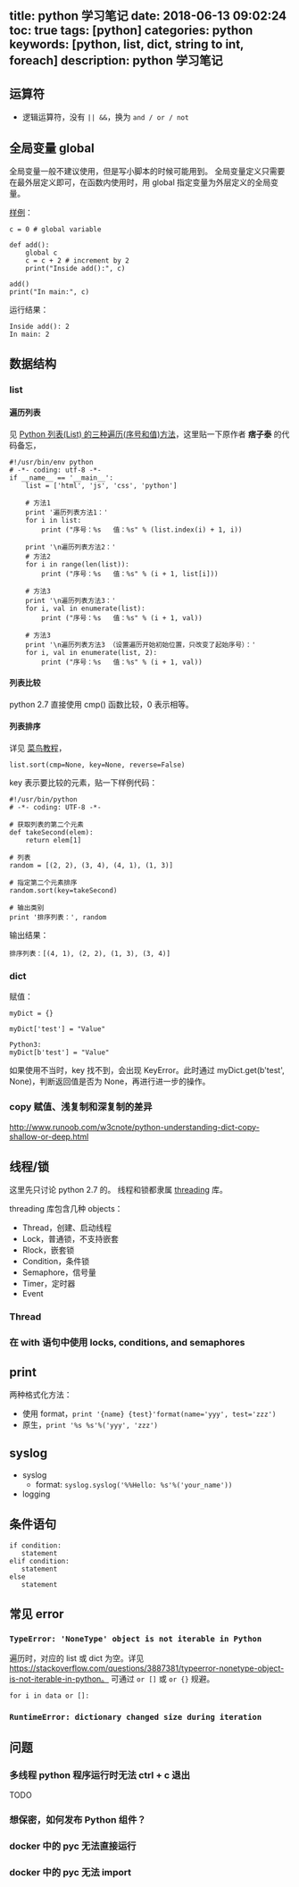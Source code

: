 title: python 学习笔记
date: 2018-06-13 09:02:24
toc: true
tags: [python]
categories: python
keywords: [python, list, dict, string to int, foreach]
description: python 学习笔记
---

## 运算符

* 逻辑运算符，没有 `|| &&`，换为 `and / or / not` 

## 全局变量 global
全局变量一般不建议使用，但是写小脚本的时候可能用到。
全局变量定义只需要在最外层定义即可，在函数内使用时，用 global 指定变量为外层定义的全局变量。

[样例](https://www.programiz.com/python-programming/global-keyword)：

```
c = 0 # global variable

def add():
    global c
    c = c + 2 # increment by 2
    print("Inside add():", c)

add()
print("In main:", c)
```

运行结果：

```
Inside add(): 2
In main: 2
```

## 数据结构
### list
#### 遍历列表

见 [Python 列表(List) 的三种遍历(序号和值)方法](https://www.cnblogs.com/pizitai/p/6398276.html)，这里贴一下原作者 **痞子泰** 的代码备忘，

```
#!/usr/bin/env python
# -*- coding: utf-8 -*-
if __name__ == '__main__':
    list = ['html', 'js', 'css', 'python']

    # 方法1
    print '遍历列表方法1：'
    for i in list:
        print ("序号：%s   值：%s" % (list.index(i) + 1, i))

    print '\n遍历列表方法2：'
    # 方法2
    for i in range(len(list)):
        print ("序号：%s   值：%s" % (i + 1, list[i]))

    # 方法3
    print '\n遍历列表方法3：'
    for i, val in enumerate(list):
        print ("序号：%s   值：%s" % (i + 1, val))

    # 方法3
    print '\n遍历列表方法3 （设置遍历开始初始位置，只改变了起始序号）：'
    for i, val in enumerate(list, 2):
        print ("序号：%s   值：%s" % (i + 1, val))
```

#### 列表比较

python 2.7 直接使用 cmp() 函数比较，0 表示相等。

#### 列表排序

详见 [菜鸟教程](http://www.runoob.com/python/att-list-sort.html)，

```
list.sort(cmp=None, key=None, reverse=False)
```

key 表示要比较的元素，贴一下样例代码：

```
#!/usr/bin/python
# -*- coding: UTF-8 -*-
 
# 获取列表的第二个元素
def takeSecond(elem):
    return elem[1]
 
# 列表
random = [(2, 2), (3, 4), (4, 1), (1, 3)]
 
# 指定第二个元素排序
random.sort(key=takeSecond)
 
# 输出类别
print '排序列表：', random
```

输出结果：

```
排序列表：[(4, 1), (2, 2), (1, 3), (3, 4)]
```


### dict

赋值：

```
myDict = {}

myDict['test'] = "Value"

Python3:
myDict[b'test'] = "Value"
```

如果使用不当时，key 找不到，会出现 KeyError。此时通过 myDict.get(b'test', None)，判断返回值是否为 None，再进行进一步的操作。

### copy 赋值、浅复制和深复制的差异

http://www.runoob.com/w3cnote/python-understanding-dict-copy-shallow-or-deep.html

## 线程/锁

这里先只讨论 python 2.7 的。
线程和锁都隶属 [threading](https://docs.python.org/2/library/threading.html) 库。

threading 库包含几种 objects：

* Thread，创建、启动线程
* Lock，普通锁，不支持嵌套
* Rlock，嵌套锁
* Condition，条件锁
* Semaphore，信号量
* Timer，定时器
* Event

### Thread

### 在 with 语句中使用 locks, conditions, and semaphores

## print

两种格式化方法：

* 使用 format，`print '{name} {test}'format(name='yyy', test='zzz')`
* 原生，`print '%s %s'%('yyy', 'zzz')`

## syslog

* syslog
  + format: `syslog.syslog('%%Hello: %s'%('your_name'))`
* logging


## 条件语句

```
if condition:
   statement
elif condition:
   statement
else
   statement
```

## 常见 error

### `TypeError: 'NoneType' object is not iterable in Python`

遍历时，对应的 list 或 dict 为空。详见 https://stackoverflow.com/questions/3887381/typeerror-nonetype-object-is-not-iterable-in-python。
可通过 `or []` 或 `or {}` 规避。

```
for i in data or []:
```

### `RuntimeError: dictionary changed size during iteration`

## 问题
### 多线程 python 程序运行时无法 ctrl + c 退出
TODO

### 想保密，如何发布 Python 组件？
### docker 中的 pyc 无法直接运行
### docker 中的 pyc 无法 import
